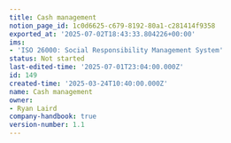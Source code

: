 ```yaml
---
title: Cash management
notion_page_id: 1c0d6625-c679-8192-80a1-c281414f9358
exported_at: '2025-07-02T18:43:33.804226+00:00'
ims:
- 'ISO 26000: Social Responsibility Management System'
status: Not started
last-edited-time: '2025-07-01T23:04:00.000Z'
id: 149
created-time: '2025-03-24T10:40:00.000Z'
name: Cash management
owner:
- Ryan Laird
company-handbook: true
version-number: 1.1
---
```


<!-- Unsupported block type: unsupported -->